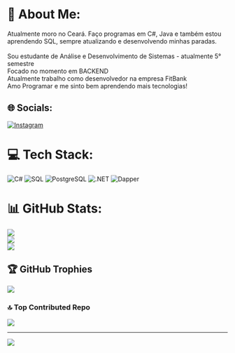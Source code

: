 # 💫 About Me:
Atualmente moro no Ceará. Faço programas em C#, Java e também estou aprendendo SQL, sempre atualizando e desenvolvendo minhas paradas.<br><br>Sou estudante de Análise e Desenvolvimento de Sistemas - atualmente 5° semestre<br>Focado no momento em BACKEND<br>Atualmente trabalho como desenvolvedor na empresa FitBank<br>Amo Programar e me sinto bem aprendendo mais tecnologias!<br>


## 🌐 Socials:
[![Instagram](https://img.shields.io/badge/Instagram-%23E4405F.svg?logo=Instagram&logoColor=white)](https://instagram.com/imvictordev) 

# 💻 Tech Stack:
![C#](https://img.shields.io/badge/c%23-%23239120.svg?style=plastic&logo=csharp&logoColor=white) ![SQL](https://img.shields.io/badge/SQL-%23239120.svg?style=plastic&logo=Microsoft%20SQL%20Server&logoColor=white) ![PostgreSQL](https://img.shields.io/badge/PostgreSQL-%23336791.svg?style=plastic&logo=postgresql&logoColor=white) ![.NET](https://img.shields.io/badge/.NET-%23239120.svg?style=plastic&logo=.net&logoColor=white) ![Dapper](https://img.shields.io/badge/Dapper-%2304B8A6.svg?style=plastic&logo=dapper&logoColor=white)
# 📊 GitHub Stats:
![](https://github-readme-stats.vercel.app/api?username=VictorFOliveira&theme=merko&hide_border=false&include_all_commits=false&count_private=false)<br/>
![](https://github-readme-streak-stats.herokuapp.com/?user=VictorFOliveira&theme=merko&hide_border=false)<br/>
![](https://github-readme-stats.vercel.app/api/top-langs/?username=VictorFOliveira&theme=merko&hide_border=false&include_all_commits=false&count_private=false&layout=compact)

## 🏆 GitHub Trophies
![](https://github-profile-trophy.vercel.app/?username=VictorFOliveira&theme=tokyonight&no-frame=false&no-bg=false&margin-w=4)

### 🔝 Top Contributed Repo
![](https://github-contributor-stats.vercel.app/api?username=VictorFOliveira&limit=5&theme=radical&combine_all_yearly_contributions=true)

---
[![](https://visitcount.itsvg.in/api?id=VictorFOliveira&icon=2&color=1)](https://visitcount.itsvg.in)

<!-- Proudly created with GPRM ( https://gprm.itsvg.in ) -->
